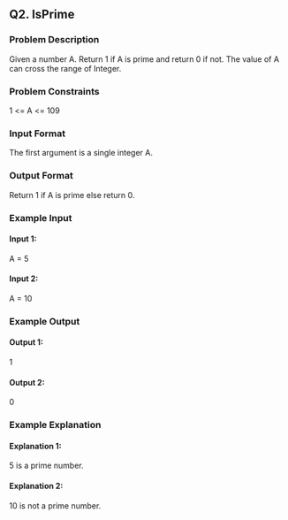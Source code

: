 ﻿## Q2. IsPrime

### Problem Description
Given a number A. Return 1 if A is prime and return 0 if not. 
The value of A can cross the range of Integer.


### Problem Constraints
1 <= A <= 109

### Input Format
The first argument is a single integer A.


### Output Format
Return 1 if A is prime else return 0.

### Example Input
#### Input 1:
A = 5

#### Input 2:
A = 10

### Example Output
#### Output 1:
1
#### Output 2:
0


### Example Explanation
#### Explanation 1:
5 is a prime number.
#### Explanation 2:
10 is not a prime number.